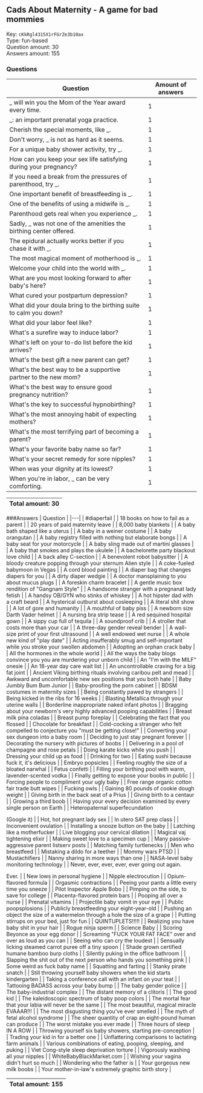 ## Cads About Maternity - A game for bad mommies
Key: `cKkRgl4315X1rFGrZe3b10ax`  
Type: fun-based  
Question amount: 30  
Answers amount: 155
### Questions
| Question | Amount of answers |
|---|---|
| _ will win you the Mom of the Year award every time. | 1 |
| _: an important prenatal yoga practice. | 1 |
| Cherish the special moments, like _. | 1 |
| Don't worry, _ is not as hard as it seems. | 1 |
| For a unique baby shower activity, try _. | 1 |
| How can you keep your sex life satisfying during your pregnancy? | 1 |
| If you need a break from the pressures of parenthood, try _. | 1 |
| One important benefit of breastfeeding is _. | 1 |
| One of the benefits of using a midwife is _. | 1 |
| Parenthood gets real when you experience _. | 1 |
| Sadly, _ was not one of the amenities the birthing center offered. | 1 |
| The epidural actually works better if you chase it with _. | 1 |
| The most magical moment of motherhood is _. | 1 |
| Welcome your child into the world with _. | 1 |
| What are you most looking forward to after baby's here? | 1 |
| What cured your postpartum depression? | 1 |
| What did your doula bring to the birthing suite to calm you down? | 1 |
| What did your labor feel like? | 1 |
| What's a surefire way to induce labor? | 1 |
| What's left on your to-do list before the kid arrives? | 1 |
| What's the best gift a new parent can get? | 1 |
| What's the best way to be a supportive partner to the new mom? | 1 |
| What's the best way to ensure good pregnancy nutrition? | 1 |
| What's the key to successful hypnobirthing? | 1 |
| What's the most annoying habit of expecting mothers? | 1 |
| What's the most terrifying part of becoming a parent? | 1 |
| What's your favorite baby name so far? | 1 |
| What's your secret remedy for sore nipples? | 1 |
| When was your dignity at its lowest? | 1 |
| When you're in labor, _ can be very comforting. | 1 |

|Total amount: 30|
|---|

###Answers
| Question |
|---|
| #diaperfail |
| 18 books on how to fail as a parent |
| 20 years of paid maternity leave |
| 8,000 baby blankets |
| A baby bath shaped like a uterus |
| A baby in a weiner costume |
| A baby orangutan |
| A baby registry filled with nothing but elaborate bongs |
| A baby seat for your motorcycle |
| A baby sling made out of martini glasses |
| A baby that smokes and plays the ukulele |
| A bachelorette party blackout love child |
| A back alley C-section |
| A benevolent robot babysitter |
| A bloody creature popping through your sternum Alien style |
| A coke-fueled babymoon in Vegas |
| A cord blood painting |
| A diaper bag that changes diapers for you |
| A dirty diaper wedgie |
| A doctor mansplaining to you about mucus plugs |
| A foreskin charm bracelet |
| A gentle music box rendition of "Gangnam Style" |
| A handsome stranger with a pregnanat lady fetish |
| A handsy OB/GYN who stinks of whiskey |
| A hot hipster dad with a craft beard |
| A hysterical outburst about cosleeping |
| A literal shit show |
| A lot of gore and humanity |
| A mouthful of baby piss |
| A newborn size Darth Vader helmet |
| A nursing bra strip tease |
| A red sequined hospital gown |
| A sippy cup full of tequila |
| A soundproof crib |
| A stroller that costs more than your car |
| A three-day gender reveal bender |
| A wall-size print of your first ultrasound |
| A well endowed wet nurse |
| A whole new kind of "play date" |
| Acting insufferably smug and self-important while you stroke your swollen abdomen |
| Adopting an orphan crack baby |
| All the hormones in the whole world |
| All the ways the baby blogs convince you you are murdering your unborn child |
| An "I'm with the MILF" onesie |
| An 18-year day care wait list |
| An uncontrollable craving for a big fat joint |
| Ancient Viking birthing rituals involving caribou pelt and mead |
| Awkward and uncomfortable new sex positions that you both hate |
| Baby Jumbly Bum Bum Junior |
| Baby-proofing the porn cabinet |
| BDSM costumes in maternity sizes |
| Being constantly pawed by strangers |
| Being kicked in the ribs for 16 weeks |
| Blasting Metallica through your uterine walls |
| Borderline inappropriate naked infant photos |
| Bragging about your newborn's very highly advanced pooping capabilities |
| Breast milk pina coladas |
| Breast pump foreplay |
| Celebrating the fact that you flossed |
| Chocolate for breakfast |
| Cold-cocking a stranger who felt compelled to conjecture you "must be getting close!" |
| Converting your sex dungeon into a baby room |
| Deciding to just stay pregnant forever |
| Decorating the nursery with pictures of boobs |
| Delivering in a pool of champagne and rose petals |
| Doing karate kicks while you push |
| Dressing your child up as food |
| Drinking for two |
| Eating sushi because fuck it, it's delicious |
| Embryo popsicles |
| Feeling roughly the size of a bloated narwhal |
| Fetus confetti |
| Filling your birthing pool with warm, lavender-scented vodka |
| Finally getting to expose your boobs in public |
| Forcing people to compliment your ugly baby |
| Free range organic cotton fair trade butt wipes |
| Fucking owls |
| Gaining 80 pounds of cookie dough weight |
| Giving birth in the back seat of a Prius |
| Giving birth to a centaur |
| Growing a third boob |
| Having your every decision examined by every single person on Earth |
| Heteropaternal superfecundation

(Google it) |
| Hot, hot pregnant lady sex |
| In utero SAT prep class |
| Inconvenient ovulation |
| Installing a snooze button on the baby |
| Latching like a motherfucker |
| Live blogging your cervical dilation |
| Magical vaj tightening elixir |
| Making sweet love to a specimen cup |
| Many passive-aggressive parent listserv posts |
| Matching family turtlenecks |
| Men who breastfeed |
| Mistaking a dildo for a teether |
| Mommy wars PTSD |
| Mustachifiers |
| Nanny sharing in more ways than one |
| NASA-level baby monitoring technology |
| Never, ever, ever, ever, ever going out again.

Ever. |
| New lows in personal hygiene |
| Nipple electrocution |
| Opium-flavored formula |
| Orgasmic contractions |
| Peeing your pants a little every time you sneeze |
| Pilot Inspector Apple Bobo |
| Pimping on the side, to save for college |
| Placenta-flavored protein bars |
| Pooping all over a nurse |
| Prenatal vitamins |
| Projectile baby vomit in your eye |
| Public poopsplosions |
| Publicly breastfeeding your eight-year-old |
| Pushing an object the size of a watermelon through a hole the size of a grape |
| Putting stirrups on your bed, just for fun |
| QUINTUPLETS!!!!! |
| Realizing you have baby shit in your hair |
| Rogue ninja sperm |
| Science Baby |
| Scoring Beyonce as your egg donor |
| Screaming "FUCK YOUR FAT FACE" over and over as loud as you can |
| Seeing who can cry the loudest |
| Sensually licking steamed carrot puree off a tiny spoon |
| Shade grown certified humane bamboo burp cloths |
| Silently puking in the office bathroom |
| Slapping the shit out of the next person who hands you something pink |
| Some weird as fuck baby name |
| Squatting and farting |
| Stanky pirate snatch |
| Still throwing yourself baby showers when the kid starts kindergarten |
| Taking a conference call with an infant on your teat |
| Tattooing BADASS across your baby bump |
| The baby gender police |
| The baby-industrial complex |
| The distant memory of a clitoris |
| The good kid |
| The kaleidoscopic spectrum of baby poop colors |
| The mortal fear that your labia will never be the same |
| The most beautiful, magical miracle EVAAAR!!! |
| The most disgusting thing you've ever smelled |
| The myth of fetal alcohol syndrome |
| The sheer quantity of crap an eight-pound human can produce |
| The worst mistake you ever made |
| Three hours of sleep IN A ROW |
| Throwing yourself six baby showers, starting pre-conception |
| Trading your kid in for a better one |
| Unflattering comparisons to lactating farm animals |
| Various combinations of eating, pooping, sleeping, and puking |
| Viet Cong-style sleep deprivation torture |
| Vigorously washing all your nipples |
| WhiteBabyBlackMarket.com |
| Wishing your vagina didn't hurt so much |
| Wondering who the father is |
| Your gorgeous new milk boobs |
| Your mother-in-law's extremely graphic birth story |

|Total amount: 155|
|---|